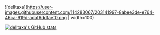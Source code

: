 
![delltaxa](https://user-images.githubusercontent.com/114283067/203141997-8abee3de-e764-46ca-919d-adaf6ddfaef0.png | width=100)


[![delltaxa's GitHub stats](https://github-readme-stats.vercel.app/api?username=delltaxa)](https://github.com/delltaxa/read-me)
